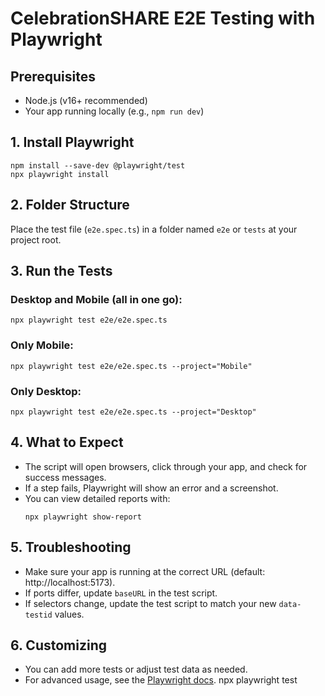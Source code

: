 # CelebrationSHARE E2E Testing with Playwright

## Prerequisites
- Node.js (v16+ recommended)
- Your app running locally (e.g., `npm run dev`)

## 1. Install Playwright

```
npm install --save-dev @playwright/test
npx playwright install
```

## 2. Folder Structure
Place the test file (`e2e.spec.ts`) in a folder named `e2e` or `tests` at your project root.

## 3. Run the Tests

### Desktop and Mobile (all in one go):
```
npx playwright test e2e/e2e.spec.ts
```

### Only Mobile:
```
npx playwright test e2e/e2e.spec.ts --project="Mobile"
```

### Only Desktop:
```
npx playwright test e2e/e2e.spec.ts --project="Desktop"
```

## 4. What to Expect
- The script will open browsers, click through your app, and check for success messages.
- If a step fails, Playwright will show an error and a screenshot.
- You can view detailed reports with:
  ```
  npx playwright show-report
  ```

## 5. Troubleshooting
- Make sure your app is running at the correct URL (default: http://localhost:5173).
- If ports differ, update `baseURL` in the test script.
- If selectors change, update the test script to match your new `data-testid` values.

## 6. Customizing
- You can add more tests or adjust test data as needed.
- For advanced usage, see the [Playwright docs](https://playwright.dev/). 
   npx playwright test
   